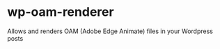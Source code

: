 wp-oam-renderer
===============

Allows and renders OAM (Adobe Edge Animate) files in your Wordpress posts